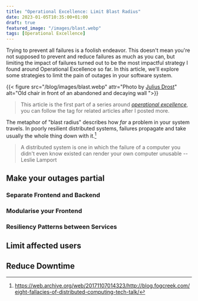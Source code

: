 ```yaml
---
title: "Operational Excellence: Limit Blast Radius"
date: 2023-01-05T10:35:00+01:00
draft: true
featured_image: "/images/blast.webp"
tags: [Operational Excellence]
---
```


Trying to prevent all failures is a foolish endeavor. This doesn't mean you're not supposed to prevent and reduce failures as much as you can, but limiting the impact of failures turned out to be the most impactful strategy I found around Operational Excellence so far. In this article, we'll explore some strategies to limit the pain of outages in your software system.

{{< figure src="/blog/images/blast.webp" attr="Photo by [Julius Drost](https://unsplash.com/@juliusdrost)" alt="Old chair in front of an abandoned and decaying wall ">}}

> This article is the first part of a series around [_operational excellence_](/blog/tags/operational-excellence/), you can follow the tag for related articles after I posted more.

The metaphor of "blast radius" describes how _far_ a problem in your system travels. In poorly resilient distributed systems, failures propagate and take usually the whole thing down with it.[^1] 

> A distributed system is one in which the failure of a computer you didn't even know existed can render your own computer unusable -- Leslie Lamport


## Make your outages partial
### Separate Frontend and Backend

### Modularise your Frontend

### Resiliency Patterns between Services



## Limit affected users

## Reduce Downtime

[^1]: https://web.archive.org/web/20171107014323/http://blog.fogcreek.com/eight-fallacies-of-distributed-computing-tech-talk/